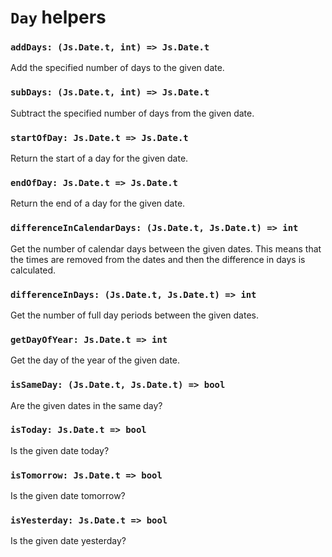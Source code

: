 # `Day` helpers

### `addDays: (Js.Date.t, int) => Js.Date.t`

Add the specified number of days to the given date.

### `subDays: (Js.Date.t, int) => Js.Date.t`

Subtract the specified number of days from the given date.

### `startOfDay: Js.Date.t => Js.Date.t`

Return the start of a day for the given date.

### `endOfDay: Js.Date.t => Js.Date.t`

Return the end of a day for the given date.

### `differenceInCalendarDays: (Js.Date.t, Js.Date.t) => int`

Get the number of calendar days between the given dates. This means that the times are removed from the dates and then the difference in days is calculated.

### `differenceInDays: (Js.Date.t, Js.Date.t) => int`

Get the number of full day periods between the given dates.

### `getDayOfYear: Js.Date.t => int`

Get the day of the year of the given date.

### `isSameDay: (Js.Date.t, Js.Date.t) => bool`

Are the given dates in the same day?

### `isToday: Js.Date.t => bool`

Is the given date today?

### `isTomorrow: Js.Date.t => bool`

Is the given date tomorrow?

### `isYesterday: Js.Date.t => bool`

Is the given date yesterday?
